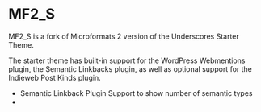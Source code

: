 MF2_S
========

MF2_S is a fork of Microformats 2 version of the Underscores Starter Theme.

The starter theme has built-in support for the WordPress Webmentions plugin, 
the Semantic Linkbacks plugin, as well as optional support for the Indieweb
Post Kinds plugin.

* Semantic Linkback Plugin Support to show number of semantic types
* 
